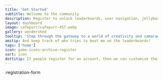 ```yaml
---
title: 'Get Started'
subtitle: Welcome to the community
description: Register to unlock leaderboards, user navigation, jellybean tracking, art collection, prompt retention, and more!
layout: dashboard
image: cafepurr/cafepurr-457.webp
gallery: wondershed
tooltip: 'Step through the gateway to a world of creativity and camaraderie!'
amitip: And keep track of who tries to beat me on the leaderboards!
tags: ['home']
icon: game-icons:archive-register
sort: icon
dottitip: If people register for an account, then we can customize their experience.
---
```


:registration-form
